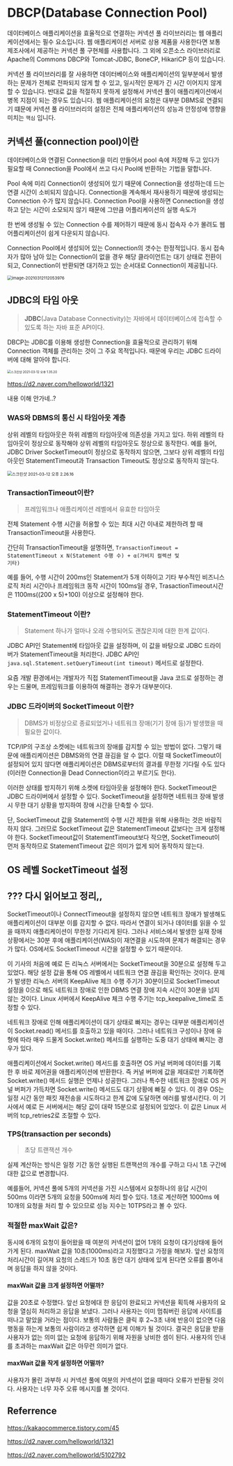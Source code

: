# DBCP(Database Connection Pool)

데이터베이스 애플리케이션을 효율적으로 연결하는 커넥션 풀 라이브러리는 웹 애플리케이션에서는 필수 요소입니다. 웹 애플리케이션 서버로 상용 제품을 사용한다면 보통 제조사에서 제공하는 커넥션 풀 구현체를 사용합니다. 그 외에 오픈소스 라이브러리로 Apache의 Commons DBCP와 Tomcat-JDBC, BoneCP, HikariCP 등이 있습니다.

커넥션 풀 라이브러리를 잘 사용하면 데이터베이스와 애플리케이션의 일부분에서 발생하는 문제가 전체로 전파되지 않게 할 수 있고, 일시적인 문제가 긴 시간 이어지지 않게 할 수 있습니다. 반대로 값을 적절하지 못하게 설정해서 커넥션 풀이 애플리케이션에서 병목 지점이 되는 경우도 있습니다. 웹 애플리케이션의 요청은 대부분 DBMS로 연결되기 떄문에 커넥션 풀 라이브러리의 설정은 전체 애플리케이션의 성능과 안정성에 영향을 미치는 <code>핵심</code> 입니다.

## 커넥션 풀(connection pool)이란

데이터베이스와 연결된 Connection을 미리 만들어서 pool 속에 저장해 두고 있다가 필요할 때 Connection을 Pool에서 쓰고 다시 Pool에 반환하는 기법을 말합니다.

Pool 속에 미리 Connection이 생성되어 있기 때문에 Connection을 생성하는데 드는 연결 시간이 소비되지 않습니다. Connection을 계속해서 재사용하기 때문에 생성되는  Connection 수가 많지 않습니다. Connection Pool을 사용하면 Connection을 생성하고 닫는 시간이 소모되지 않기 때문에 그만큼 어플리케이션의 실행 속도가

한 번에 생성될 수 있는 Connection 수를 제어하기 때문에 동시 접속자 수가 몰려도 웹 어플리케이션이 쉽게 다운되지 않습니다.

Connection Pool에서 생성되어 있는 Connection의 갯수는 한정적입니다. 동시 접속자가 많아 남아 있는 Connection이 없을 경우 해당 클라이언트는 대기 상태로 전환이 되고, Connection이 반환되면 대기하고 있는 순서대로 Connection이 제공됩니다.

<img src="/Users/FASOL/Library/Application Support/typora-user-images/image-20210312112053976.png" alt="image-20210312112053976" style="zoom:67%;" />





## JDBC의 타임 아웃

>  **JDBC**(Java Database Connectivity)는 자바에서 데이터베이스에 접속할 수 있도록 하는 자바 표준 API이다.

DBCP는 JDBC를 이용해 생성한 Connection을 효율적으로 관리하기 위해 Connection 객체를 관리하는 것이 그 주요 목적입니다. 때문에 우리는 JDBC 드라이버에 대해 알아야 합니다.

<img src="/Users/FASOL/Desktop/스크린샷 2021-03-12 오후 1.35.20.png" alt="스크린샷 2021-03-12 오후 1.35.20" style="zoom:50%;" />

https://d2.naver.com/helloworld/1321

내용 이해 안가네..?



### WAS와 DBMS의 통신 시 타임아웃 계층

상위 레벨의 타임아웃은 하위 레벨의 타임아웃에 의존성을 가지고 있다. 하위 레벨의 타임아웃이 정상으로 동작해야 상위 레벨의 타임아웃도 정상으로 동작한다. 예를 들어, JDBC Driver SocketTimeout이 정상으로 동작하지 않으면, 그보다 상위 레벨의 타임아웃인 StatementTimeout과 Transaction Timeout도 정상으로 동작하지 않는다.

<img src="/Users/FASOL/Desktop/스크린샷 2021-03-12 오후 2.26.16.png" alt="스크린샷 2021-03-12 오후 2.26.16" style="zoom:67%;" />



### TransactionTimeout이란?

> 프레임워크나 애플리케이션 레벨에서 유효한 타임아웃

 전체 Statement 수행 시간을 허용할 수 있는 최대 시간 이내로 제한하려 할 때 TransactionTimeout을 사용한다.

간단히 TransactionTimeout을 설명하면, <code>TransactionTimeout = StatementTimeout x N(Statement 수행 수) + α(가비지 컬렉션 및 기타)</code>

예를 들어, 수행 시간이 200ms인 Statement가 5개 이하이고 기타 부수적인 비즈니스 로직 처리 시간이나 프레임워크 동작 시간이 100ms일 경우, TrasactionTimeout시간은 1100ms((200 x 5)+100) 이상으로 설정해야 한다.



### StatementTimeout 이란?

> Statement 하나가 얼마나 오래 수행되어도 괜찮은지에 대한 한계 값이다.

JDBC API인 Statement에 타임아웃 값을 설정하며, 이 값을 바탕으로 JDBC 드라이버가 StatementTimeout을 처리한다. JDBC API인 <code>java.sql.Statement.setQueryTimeout(int timeout)</code> 메서드로 설정한다.

요즘 개발 환경에서는 개발자가 직접 StatementTimeout을 Java 코드로 설정하는 경우는 드물며, 프레임워크를 이용하여 해결하는 경우가 대부분이다.



### JDBC 드라이버의 SocketTimeout 이란?

> DBMS가 비정상으로 종료되었거나 네트워크 장애(기기 장애 등)가 발생했을 때 필요한 값이다. 

TCP/IP의 구조상 소켓에는 네트워크의 장애를 감지할 수 있는 방법이 없다. 그렇기 때문에 애플리케이션은 DBMS와의 연결 끊김을 알 수 없다. 이럴 때 SocketTimeout이 설정되어 있지 않다면 애플리케이션은 DBMS로부터의 결과를 무한정 기다릴 수도 있다(이러한 Connection을 Dead Connection이라고 부르기도 한다).

이러한 상태를 방지하기 위해 소켓에 타임아웃을 설정해야 한다. SocketTimeout은 JDBC 드라이버에서 설정할 수 있다. SocketTimeout을 설정하면 네트워크 장애 발생 시 무한 대기 상황을 방지하여 장애 시간을 단축할 수 있다.

단, SocketTimeout 값을 Statement의 수행 시간 제한을 위해 사용하는 것은 바람직하지 않다. 그러므로 SocketTimeout 값은 StatementTimeout 값보다는 크게 설정해야 한다. SocketTimeout값이 StatementTimeout보다 작으면, SocketTimeout이 먼저 동작하므로 StatementTimeout 값은 의미가 없게 되어 동작하지 않는다.



## OS 레벨 SocketTimeout 설정

## ??? 다시 읽어보고 정리,,

SocketTimeout이나 ConnectTimeout을 설정하지 않으면 네트워크 장애가 발생해도 애플리케이션이 대부분 이를 감지할 수 없다. 따라서 연결이 되거나 데이터를 읽을 수 있을 때까지 애플리케이션이 무한정 기다리게 된다. 그러나 서비스에서 발생한 실재 장애 상황에서는 30분 후에 애플리케이션(WAS)이 재연결을 시도하여 문제가 해결되는 경우가 많다. OS에서도 SocketTimeout 시간을 설정할 수 있기 때문이다.

이 기사의 처음에 예로 든 리눅스 서버에서는 SocketTimeout을 30분으로 설정해 두고 있었다. 해당 설정 값을 통해 OS 레벨에서 네트워크 연결 끊김을 확인하는 것이다. 문제가 발생한 리눅스 서버의 KeepAlive 체크 수행 주기가 30분이므로 SocketTimeout 설정을 0으로 해도 네트워크 장애로 인한 DBMS 연결 장애 지속 시간이 30분을 넘지 않는 것이다. Linux 서버에서 KeepAlive 체크 수행 주기는 tcp_keepalive_time로 조정할 수 있다.

네트워크 장애로 인해 애플리케이션이 대기 상태로 빠지는 경우는 대부분 애플리케이션이 Socket.read() 메서드를 호출하고 있을 때이다. 그러나 네트워크 구성이나 장애 유형에 따라 매우 드물게 Socket.write() 메서드를 실행하는 도중 대기 상태에 빠지는 경우가 있다.

애플리케이션에서 Socket.write() 메서드를 호출하면 OS 커널 버퍼에 데이터를 기록한 후 바로 제어권을 애플리케이션에 반환한다. 즉 커널 버퍼에 값을 제대로만 기록하면 Socket.write() 메서드 실행은 언제나 성공한다. 그러나 특수한 네트워크 장애로 OS 커널 버퍼가 가득차면 Socket.write() 메서드도 대기 상황에 빠질 수 있다. 이 경우 OS는 일정 시간 동안 패킷 재전송을 시도하다고 한계 값에 도달하면 에러를 발생시킨다. 이 기사에서 예로 든 서버에서는 해당 값이 대략 15분으로 설정되어 있었다. 이 값은 Linux 서버의 tcp_retries2로 조절할 수 있다.

### TPS(transaction per seconds)

> 초당 트랜잭션 개수

실제 계산하는 방식은 일정 기간 동안 실행된 트랜잭션의 개수를 구하고 다시 1초 구간에 대한 값으로 변경합니다. 

예를들어, 커넥션 풀에 5개의 커넥션을 가진 시스템에서 요청하나의 응답 시간이 500ms 이라면 5개의 요청을 500ms에 처리 할수 있다. 1초로 계산하면 1000ms 에 10개의 요청을 처리 할 수 있으므로 성능 지수는 10TPS라고 볼 수 있다.

### 적절한 maxWait 값은?

동시에 6개의 요청이 들어왔을 때 여분의 커넥션이 없어 1개의 요청이 대기상태에 들어가게 된다.  maxWait 값을 10초(1000ms)라고 지정했다고 가정을 해보자. 앞선 요청의 처리시간이 길어져 요청의 스레드가 10초 동안 대기 상태에 있게 된다면 오류를 뿜어내며 응답을 하지 않을 것이다.

#### maxWait 값을 크게 설정하면 어떨까?

 값을 20초로 수정했다. 앞선 요청에대 한 응답이 완료되고 커넥션을 획득해 사용자의 요청을 열심히 처리하고 응답을 보냈다. 그러나 사용자는 이미 멈춰버린 응답에 사이트를 떠나고 말았을 거라는 점이다. 보통의 사람들은 클릭 후 2~3초 내에 반응이 없으면 다음 행동을 하는게 보통의 사람이라고 생각하면 쉽게 이해가 될 것이다. 결국은 응답을 받을 사용자가 없는 의미 없는 요청에 응답하기 위해 자원을 낭비한 셈이 된다. 사용자의 인내를 초과하는 maxWait 값은 아무런 의미가 없다.

#### maxWait 값을 작게 설정하면 어떨까? 

사용자가 몰린 과부하 시 커넥션 풀에 여분의 커넥션이 없을 때마다 오류가 반환될 것이다. 사용자는 너무 자주 오류 메시지를 볼 것이다.







## Referrence

https://kakaocommerce.tistory.com/45

https://d2.naver.com/helloworld/1321

https://d2.naver.com/helloworld/5102792